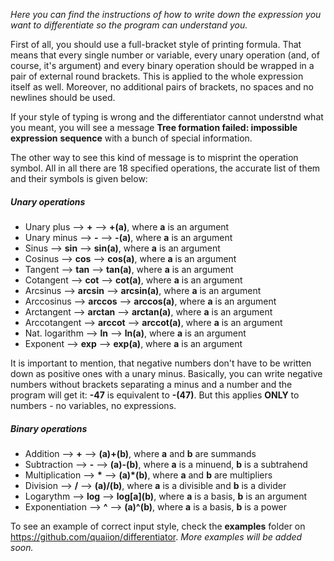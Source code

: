 *Here you can find the instructions of how to write down the expression you*
*want to differentiate so the program can understand you.*

First of all, you should use a full-bracket style of printing formula. That
means that every single number or variable, every unary operation (and, of
course, it's argument) and every binary operation should be wrapped in a pair
of external round brackets. This is applied to the whole expression itself as
well. Moreover, no additional pairs of brackets, no spaces and no newlines
should be used.

If your style of typing is wrong and the differentiator cannot understnd what
you meant, you will see a message **Tree formation failed: impossible expression**
**sequence** with a bunch of special information.

The other way to see this kind of message is to misprint the operation symbol.
All in all there are 18 specified operations, the accurate list of them and
their symbols is given below:

##### Unary operations
- Unary plus     --> **+**      --> **+(a)**, where **a** is an argument
- Unary minus    --> **-**      --> **-(a)**, where **a** is an argument
- Sinus          --> **sin**    --> **sin(a)**, where **a** is an argument
- Cosinus        --> **cos**    --> **cos(a)**, where **a** is an argument
- Tangent        --> **tan**    --> **tan(a)**, where **a** is an argument
- Cotangent      --> **cot**    --> **cot(a)**, where **a** is an argument
- Arcsinus       --> **arcsin** --> **arcsin(a)**, where **a** is an argument
- Arccosinus     --> **arccos** --> **arccos(a)**, where **a** is an argument
- Arctangent     --> **arctan** --> **arctan(a)**, where **a** is an argument
- Arccotangent   --> **arccot** --> **arccot(a)**, where **a** is an argument
- Nat. logarithm --> **ln**     --> **ln(a)**, where **a** is an argument
- Exponent       --> **exp**    --> **exp(a)**, where **a** is an argument

It is important to mention, that negative numbers don't have to be written down
as positive ones with a unary minus. Basically, you can write negative numbers
without brackets separating a minus and a number and the program will get it:
**-47** is equivalent to **-(47)**. But this applies **ONLY** to numbers - no
variables, no expressions.

##### Binary operations
- Addition       --> **+**   --> **(a)+(b)**, where **a** and **b** are summands
- Subtraction    --> **-**   --> **(a)-(b)**, where **a** is a minuend, **b** is a subtrahend
- Multiplication --> **\***  --> **(a)*(b)**, where **a** and **b** are multipliers
- Division       --> **/**   --> **(a)/(b)**, where **a** is a divisible and **b** is a divider
- Logarythm      --> **log** --> **log\[a]\(b)**, where **a** is a basis, **b** is an argument
- Exponentiation --> **^**   --> **(a)^(b)**, where **a** is a basis, **b** is a power

To see an example of correct input style, check the **examples** folder on
https://github.com/quaiion/differentiator. *More examples will be added soon.*
